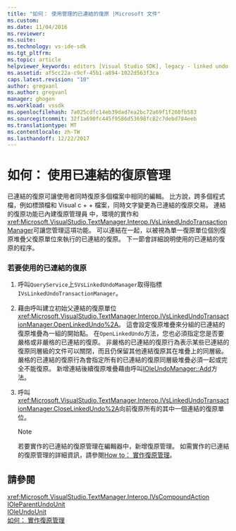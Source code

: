 ```yaml
---
title: "如何： 使用管理的已連結的復原 |Microsoft 文件"
ms.custom: 
ms.date: 11/04/2016
ms.reviewer: 
ms.suite: 
ms.technology: vs-ide-sdk
ms.tgt_pltfrm: 
ms.topic: article
helpviewer_keywords: editors [Visual Studio SDK], legacy - linked undo management
ms.assetid: af5cc22a-c9cf-45b1-a894-1022d563f3ca
caps.latest.revision: "10"
author: gregvanl
ms.author: gregvanl
manager: ghogen
ms.workload: vssdk
ms.openlocfilehash: 7a025cdfc14eb39dad7ea2bc72a69f1f260fb583
ms.sourcegitcommit: 32f1a690fc445f9586d53698fc82c7debd784eeb
ms.translationtype: MT
ms.contentlocale: zh-TW
ms.lasthandoff: 12/22/2017
---
```

# <a name="how-to-use-linked-undo-management"></a>如何： 使用已連結的復原管理
已連結的復原可讓使用者同時復原多個檔案中相同的編輯。 比方說，跨多個程式檔，例如標頭檔和 Visual c + + 檔案，同時文字變更為已連結的復原交易。 連結的復原功能已內建復原管理員 中，環境的實作和<xref:Microsoft.VisualStudio.TextManager.Interop.IVsLinkedUndoTransactionManager>可讓您管理這項功能。 可以連結在一起，以被視為單一復原單位個別復原堆疊父復原單位來執行的已連結的復原。 下一節會詳細說明使用的已連結的復原的程序。  
  
### <a name="to-use-linked-undo"></a>若要使用的已連結的復原  
  
1.  呼叫`QueryService`上`SVsLinkedUndoManager`取得指標`IVsLinkedUndoTransactionManager`。  
  
2.  藉由呼叫建立初始父連結的復原單位<xref:Microsoft.VisualStudio.TextManager.Interop.IVsLinkedUndoTransactionManager.OpenLinkedUndo%2A>。 這會設定復原堆疊來分組的已連結的復原堆疊為一組的開始點。 在`OpenLinkedUndo`方法，您也必須指定您是否要嚴格或非嚴格的已連結的復原。 非嚴格的已連結的復原行為表示某些已連結的復原同層級的文件可以關閉，而且仍保留其他連結復原其在堆疊上的同層級。 嚴格的已連結的復原行為會指定所有的已連結的復原同層級堆疊必須一起或完全不能復原。 新增連結後續復原堆疊藉由呼叫[IOleUndoManager::Add](http://msdn.microsoft.com/library/windows/desktop/ms680135)方法。  
  
3.  呼叫<xref:Microsoft.VisualStudio.TextManager.Interop.IVsLinkedUndoTransactionManager.CloseLinkedUndo%2A>向前復原所有的其中一個連結的復原單位。  
  
    > [!NOTE]
    >  若要實作的已連結的復原管理在編輯器中，新增復原管理。 如需實作的已連結的復原管理的詳細資訊，請參閱[How to： 實作復原管理](../extensibility/how-to-implement-undo-management.md)。  
  
## <a name="see-also"></a>請參閱  
 <xref:Microsoft.VisualStudio.TextManager.Interop.IVsCompoundAction>   
 [IOleParentUndoUnit](http://msdn.microsoft.com/library/windows/desktop/ms682151)   
 [IOleUndoUnit](http://msdn.microsoft.com/library/windows/desktop/ms678476)   
 [如何： 實作復原管理](../extensibility/how-to-implement-undo-management.md)